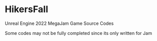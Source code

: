 # HikersFall
Unreal Engine 2022 MegaJam Game Source Codes

Some codes may not be fully completed since its only written for Jam 
